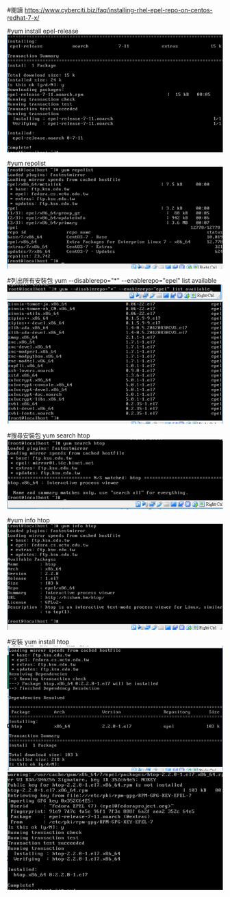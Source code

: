 #閱讀 https://www.cyberciti.biz/faq/installing-rhel-epel-repo-on-centos-redhat-7-x/

#yum install epel-release
![](./1.PNG)

#yum repolist 
![](./2.PNG)

#列出所有安裝包    yum --disablerepo="*" --enablerepo="epel" list available
![](./3.PNG)  ![](./4.PNG)

#搜尋安裝包   yum search htop
![](./5.PNG)

#yum info htop
![](./6.PNG)

#安裝   yum install htop
![](./7.PNG)  ![](./8.PNG)
